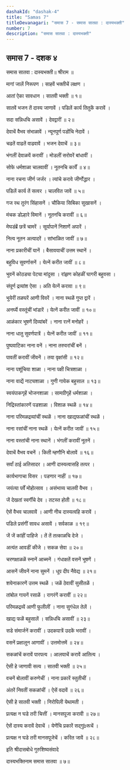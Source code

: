 ```yaml
---
dashakId: "dashak-4"
title: "Samas 7"
titleDevanagari: "समास 7 - समास सातवा : दास्यभक्ती"
number: 7
description: "समास सातवा : दास्यभक्ती"
---
```


## समास 7 - दशक ४

समास सातवा : दास्यभक्ती॥ श्रीराम ॥

मागां जालें निरूपण । साहवें भक्तीचें लक्षण ।

आतां ऐका सावधान । सातवी भक्ती ॥ १॥

सातवें भजन तें दास्य जाणावें । पडिलें कार्य तितुकें करावें ।

सदा सन्निधचि असावें । देवद्वारीं ॥ २॥

देवाचें वैभव संभाळावें । न्यूनपूर्ण पडोंचि नेदावें ।

चढतें वाढतें वाढवावें । भजन देवाचें ॥ ३॥

भंगलीं देवाळयें करावीं । मोडलीं सरोवरें बांधावीं ।

सोफे धर्मशाळा चालवावीं । नूतनचि कार्यें ॥ ४॥

नाना रचना जीर्ण जर्जर । त्यांचे करावे जीर्णोद्धार ।

पडिलें कार्य तें सत्वर । चालवित जावें ॥ ५॥

गज रथ तुरंग सिंहासनें । चौकिया सिबिका सुखासनें ।

मंचक डोल्हारे विमानें । नूतनचि करावीं ॥ ६॥

मेघडंब्रें छत्रें चामरें । सूर्यापानें निशाणें अपारें ।

नित्य नूतन अत्यादरें । सांभाळित जावीं ॥ ७॥

नाना प्रकारीचीं यानें । बैसावयाचीं उत्तम स्थानें ।

बहुविध सुवर्णासनें । येत्नें करीत जावीं ॥ ८॥

भुवनें कोठड्या पेट्या मांदुसा । रांझण कोहळीं घागरी बहुवसा ।

संपूर्ण द्रव्यांश ऐसा । अति येत्नें करावा ॥ ९॥

भुयेरीं तळघरें आणी विवरें । नाना स्थळें गुप्त द्वारें ।

अनर्घ्ये वस्तूंचीं भांडारें । येत्नें करीत जावीं ॥ १०॥

आळंकार भूषणें दिव्यांबरें । नाना रत्नें मनोहरें ।

नाना धातु सुवर्णपात्रें । येत्नें करीत जावीं ॥ ११॥

पुष्पवाटिका नाना वनें । नाना तरुवरांचीं बनें ।

पावतीं करावीं जीवनें । तया वृक्षांसी ॥ १२॥

नाना पशूंचिया शाळा । नाना पक्षी चित्रशाळा ।

नाना वाद्यें नाट्यशाळा । गुणी गायेक बहुसाल ॥ १३॥

स्वयंपाकगृहें भोजनशाळा । सामग्रीगृहें धर्मशाळा ।

निद्रिस्तांकारणें पडशाळा । विशाळ स्थळें ॥ १४॥

नाना परिमळद्रव्यांचीं स्थळें । नाना खाद्यफळांचीं स्थळें ।

नाना रसांचीं नाना स्थळें । येत्नें करीत जावीं ॥ १५॥

नाना वस्तांची नाना स्थानें । भंगलीं करावीं नूतनें ।

देवाचें वैभव वचनें । किती म्हणौनि बोलावें ॥ १६॥

सर्वां ठाई अतिसादर । आणी दास्यत्वासहि तत्पर ।

कार्यभागाचा विसर । पडणार नाहीं ॥ १७॥

जयंत्या पर्वें मोहोत्साव । असंभाव्य चालवी वैभव ।

जें देखतां स्वर्गींचे देव । तटस्त होती ॥ १८॥

ऐसें वैभव चालवावें । आणी नीच दास्यत्वहि करावें ।

पडिले प्रसंगीं सावध असावें । सर्वकाळ ॥ १९॥

जें जें कांहीं पाहिजे । तें तें तत्काळचि देजे ।

अत्यंत आवडीं कीजे । सकळ सेवा ॥ २०॥

चरणक्षाळळें स्नानें आच्मनें । गंधाक्षतें वसनें भूषणें ।

आसनें जीवनें नाना सुमनें । धूप दीप नैवेद्य ॥ २१॥

शयेनाकारणें उत्तम स्थळें । जळें ठेवावीं सुसीतळें ।

तांबोल गायनें रसाळें । रागरंगें करावीं ॥ २२॥

परिमळद्रव्यें आणी फुलीलीं । नाना सुगंधेल तेलें ।

खाद्य फळें बहुसालें । सन्निधचि असावीं ॥ २३॥

सडे संमार्जनें करावीं । उदकपात्रें उदकें भरावीं ।

वसनें प्रक्षालून आणावीं । उत्तमोत्तमें ॥ २४॥

सकळांचें करावें पारपत्य । आलयाचें करावें आतित्य ।

ऐसी हे जाणावी सत्य । सातवी भक्ती ॥ २५॥

वचनें बोलावीं करुणेचीं । नाना प्रकारें स्तुतीचीं ।

अंतरें निवतीं सकळांचीं । ऐसें वदावें ॥ २६॥

ऐसी हे सातवी भक्ती । निरोपिली येथामती ।

प्रत्यक्ष न घडे तरी चित्तीं । मानसपूजा करावी ॥ २७॥

ऐसें दास्य करावें देवाचें । येणेंचि प्रकारें सद्गुbरूचें ।

प्रत्यक्ष न घडे तरी मानसपूजेचें । करित जावें ॥ २८॥

इति श्रीदासबोधे गुरुशिष्यसंवादे

दास्यभक्तिनाम समास सातवा ॥ ७॥